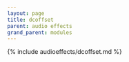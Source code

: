 ```yaml
---
layout: page
title: dcoffset
parent: audio effects
grand_parent: modules
---
```


{% include audioeffects/dcoffset.md %}
